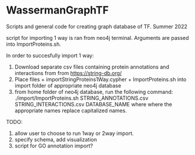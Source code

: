 # WassermanGraphTF
Scripts and general code for creating graph database of TF. Summer 2022

script for importing 1 way is ran from neo4j terminal. Arguments are passed into ImportProteins.sh. 

In order to succesfully import 1 way:
1. Download separate csv files containing protein annotations and interactions from from https://string-db.org/
2. Place files + importStringProteins1Way.cypher + ImportProteins.sh into import folder of appropriate neo4j database
3. from home folder of neo4j database, run the following command:
   ./import/ImportProteins.sh STRING_ANNOTATIONS.csv STRING_INTERACTIONS.csv DATABASE_NAME
where where the appropriate names replace capitalized names.

TODO: 
1. allow user to choose to run 1way or 2way import. 
2. specify schema, add visualization
3. script for GO annotation import?
